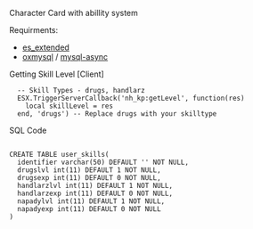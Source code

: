 Character Card with abillity system

Requirments:
<a href="https://github.com/mitlight/es_extended">
  - es_extended  </a>
  - <a href="https://github.com/overextended/oxmysql">oxmysql</a> / <a href="https://github.com/brouznouf/fivem-mysql-async">mysql-async</a>
  
  Getting Skill Level [Client]
````
  -- Skill Types - drugs, handlarz
  ESX.TriggerServerCallback('nh_kp:getLevel', function(res)
    local skillLevel = res
  end, 'drugs') -- Replace drugs with your skilltype
````

SQL Code

````

CREATE TABLE user_skills(
  identifier varchar(50) DEFAULT '' NOT NULL,
  drugslvl int(11) DEFAULT 1 NOT NULL,
  drugsexp int(11) DEFAULT 0 NOT NULL,
  handlarzlvl int(11) DEFAULT 1 NOT NULL,
  handlarzexp int(11) DEFAULT 0 NOT NULL,
  napadylvl int(11) DEFAULT 1 NOT NULL,
  napadyexp int(11) DEFAULT 0 NOT NULL
)
````
